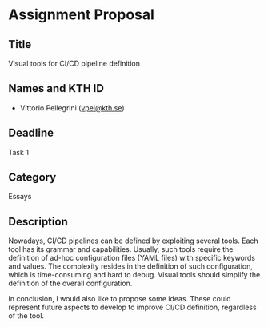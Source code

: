 # Assignment Proposal

## Title

Visual tools for CI/CD pipeline definition

## Names and KTH ID

-   Vittorio Pellegrini (vpel@kth.se)

## Deadline

Task 1

## Category

Essays

## Description

Nowadays, CI/CD pipelines can be defined by exploiting several tools. Each tool has its grammar and capabilities.
Usually, such tools require the definition of ad-hoc configuration files (YAML files) with specific keywords and values.
The complexity resides in the definition of such configuration, which is time-consuming and hard to debug.
Visual tools should simplify the definition of the overall configuration.

In conclusion, I would also like to propose some ideas. These could represent future aspects to develop to improve CI/CD definition, regardless of the tool.

